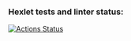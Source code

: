 ### Hexlet tests and linter status:
[![Actions Status](https://github.com/AliyaErd/frontend-project-44/workflows/hexlet-check/badge.svg)](https://github.com/AliyaErd/frontend-project-44/actions)